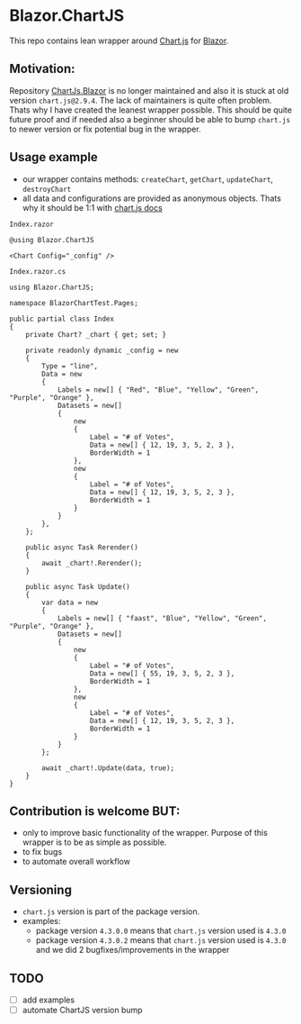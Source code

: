 # Blazor.ChartJS

This repo contains lean wrapper around [Chart.js](https://www.chartjs.org/) for [Blazor](https://dotnet.microsoft.com/apps/aspnet/web-apps/blazor).

## Motivation: 

Repository [ChartJs.Blazor](https://github.com/mariusmuntean/ChartJs.Blazor) is no longer maintained 
and also it is stuck at old version `chart.js@2.9.4`. 
The lack of maintainers is quite often problem. 
Thats why I have created the leanest wrapper possible. 
This should be quite future proof and if needed also a beginner should be able to bump `chart.js` to newer version or fix potential bug in the wrapper.

## Usage example
- our wrapper contains methods: `createChart`, `getChart`, `updateChart`, `destroyChart`
- all data and configurations are provided as anonymous objects. Thats why it should be 1:1 with [chart.js docs](https://www.chartjs.org/docs/latest/)




`Index.razor`

```
@using Blazor.ChartJS

<Chart Config="_config" />
```

`Index.razor.cs`

```
using Blazor.ChartJS;

namespace BlazorChartTest.Pages;

public partial class Index
{
    private Chart? _chart { get; set; }

    private readonly dynamic _config = new
    {
        Type = "line",
        Data = new
        {
            Labels = new[] { "Red", "Blue", "Yellow", "Green", "Purple", "Orange" },
            Datasets = new[]
            {
                new
                {
                    Label = "# of Votes",
                    Data = new[] { 12, 19, 3, 5, 2, 3 },
                    BorderWidth = 1
                },
                new
                {
                    Label = "# of Votes",
                    Data = new[] { 12, 19, 3, 5, 2, 3 },
                    BorderWidth = 1
                }
            }
        },
    };

    public async Task Rerender()
    {
        await _chart!.Rerender();
    }

    public async Task Update()
    {
        var data = new
        {
            Labels = new[] { "faast", "Blue", "Yellow", "Green", "Purple", "Orange" },
            Datasets = new[]
            {
                new
                {
                    Label = "# of Votes",
                    Data = new[] { 55, 19, 3, 5, 2, 3 },
                    BorderWidth = 1
                },
                new
                {
                    Label = "# of Votes",
                    Data = new[] { 12, 19, 3, 5, 2, 3 },
                    BorderWidth = 1
                }
            }
        };

        await _chart!.Update(data, true);
    }
}
```

## Contribution is welcome BUT:
- only to improve basic functionality of the wrapper. Purpose of this wrapper is to be as simple as possible.
- to fix bugs
- to automate overall workflow

## Versioning
- `chart.js` version is part of the package version.
- examples:
    - package version `4.3.0.0` means that `chart.js` version used is `4.3.0`
    - package version `4.3.0.2` means that `chart.js` version used is `4.3.0` and we did 2 bugfixes/improvements in the wrapper
## TODO
- [ ] add examples
- [ ] automate ChartJS version bump
